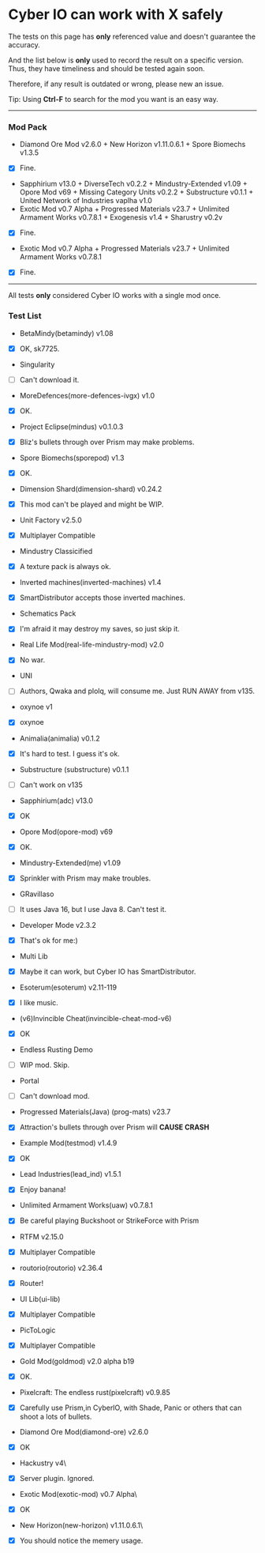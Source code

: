 # Cyber IO can work with X safely

The tests on this page has **only** referenced value and doesn't guarantee the accuracy.

And the list below is **only** used to record the result on a specific version. Thus, they have timeliness and should be
tested again soon.

Therefore, if any result is outdated or wrong, please new an issue.

Tip: Using **Ctrl-F** to search for the mod you want is an easy way.
___

### Mod Pack
- Diamond Ore Mod v2.6.0 + New Horizon v1.11.0.6.1 + Spore Biomechs v1.3.5
- [x] Fine.
- Sapphirium v13.0 + DiverseTech v0.2.2 + Mindustry-Extended v1.09 + Opore Mod v69 + Missing Category Units v0.2.2 + Substructure v0.1.1 + United Network of Industries vaplha v1.0
- Exotic Mod v0.7 Alpha + Progressed Materials v23.7 + Unlimited Armament Works v0.7.8.1 + Exogenesis v1.4 + Sharustry v0.2v
- [x] Fine.
- Exotic Mod v0.7 Alpha + Progressed Materials v23.7 + Unlimited Armament Works v0.7.8.1
- [x] Fine.

___
All tests **only** considered Cyber IO works with a single mod once.

### Test List

- BetaMindy(betamindy) v1.08
- [x] OK, sk7725.
- Singularity
- [ ] Can't download it.
- MoreDefences(more-defences-ivgx) v1.0
- [X] OK.
- Project Eclipse(mindus) v0.1.0.3
- [x] Bliz's bullets through over Prism may make problems.
- Spore Biomechs(sporepod) v1.3
- [x] OK.
- Dimension Shard(dimension-shard) v0.24.2
- [x] This mod can't be played and might be WIP.
- Unit Factory v2.5.0
- [x] Multiplayer Compatible
- Mindustry Classicified
- [x] A texture pack is always ok.
- Inverted machines(inverted-machines) v1.4
- [x] SmartDistributor accepts those inverted machines.
- Schematics Pack
- [x] I'm afraid it may destroy my saves, so just skip it.
- Real Life Mod(real-life-mindustry-mod) v2.0
- [x] No war.
- UNI
- [ ] Authors, Qwaka and plolq, will consume me. Just RUN AWAY from v135.
- oxynoe v1
- [x] oxynoe
- Animalia(animalia) v0.1.2
- [x] It's hard to test. I guess it's ok.
- Substructure (substructure) v0.1.1
- [ ] Can't work on v135
- Sapphirium(adc) v13.0
- [x] OK
- Opore Mod(opore-mod) v69
- [x] OK.
- Mindustry-Extended(me) v1.09
- [x] Sprinkler with Prism may make troubles.
- GRavillaso
- [ ] It uses Java 16, but I use Java 8. Can't test it.
- Developer Mode v2.3.2
- [x] That's ok for me:)
- Multi Lib
- [x] Maybe it can work, but Cyber IO has SmartDistributor.
- Esoterum(esoterum) v2.11-119
- [x] I like music.
- (v6)Invincible Cheat(invincible-cheat-mod-v6)
- [x] OK
- Endless Rusting Demo
- [ ] WIP mod. Skip.
- Portal
- [ ] Can't download mod.
- Progressed Materials(Java) (prog-mats) v23.7
- [x] Attraction's bullets through over Prism will **CAUSE CRASH**
- Example Mod(testmod) v1.4.9
- [x] OK
- Lead Industries(lead_ind) v1.5.1
- [x] Enjoy banana!
- Unlimited Armament Works(uaw) v0.7.8.1
- [x] Be careful playing Buckshoot or StrikeForce with Prism
- RTFM v2.15.0
- [x] Multiplayer Compatible
- routorio(routorio) v2.36.4
- [x] Router!
- UI Lib(ui-lib)
- [x] Multiplayer Compatible
- PicToLogic
- [x] Multiplayer Compatible
- Gold Mod(goldmod) v2.0 alpha b19
- [X] OK.
- Pixelcraft: The endless rust(pixelcraft) v0.9.85
- [x] Carefully use Prism,in CyberIO, with Shade, Panic or others that can shoot a lots of bullets.
- Diamond Ore Mod(diamond-ore) v2.6.0
- [x] OK
- Hackustry v4\
- [X] Server plugin. Ignored.
- Exotic Mod(exotic-mod) v0.7 Alpha\
- [x] OK
- New Horizon(new-horizon) v1.11.0.6.1\
- [x] You should notice the memery usage.